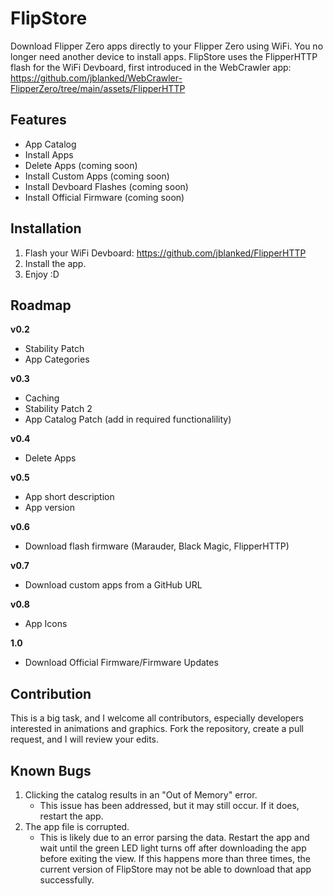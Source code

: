 # FlipStore
Download Flipper Zero apps directly to your Flipper Zero using WiFi. You no longer need another device to install apps. FlipStore uses the FlipperHTTP flash for the WiFi Devboard, first introduced in the WebCrawler app: https://github.com/jblanked/WebCrawler-FlipperZero/tree/main/assets/FlipperHTTP

## Features
- App Catalog
- Install Apps
- Delete Apps (coming soon)
- Install Custom Apps (coming soon)
- Install Devboard Flashes (coming soon)
- Install Official Firmware (coming soon)

## Installation
1. Flash your WiFi Devboard: https://github.com/jblanked/FlipperHTTP
2. Install the app.
3. Enjoy :D

## Roadmap
**v0.2**
- Stability Patch
- App Categories

**v0.3**
- Caching
- Stability Patch 2
- App Catalog Patch (add in required functionalility)

**v0.4**
- Delete Apps

**v0.5**
- App short description
- App version

**v0.6**
- Download flash firmware (Marauder, Black Magic, FlipperHTTP)

**v0.7**
- Download custom apps from a GitHub URL

**v0.8**
- App Icons

**1.0**
- Download Official Firmware/Firmware Updates

## Contribution
This is a big task, and I welcome all contributors, especially developers interested in animations and graphics. Fork the repository, create a pull request, and I will review your edits.

## Known Bugs
1. Clicking the catalog results in an "Out of Memory" error.
   - This issue has been addressed, but it may still occur. If it does, restart the app.
2. The app file is corrupted.
   - This is likely due to an error parsing the data. Restart the app and wait until the green LED light turns off after downloading the app before exiting the view. If this happens more than three times, the current version of FlipStore may not be able to download that app successfully.
